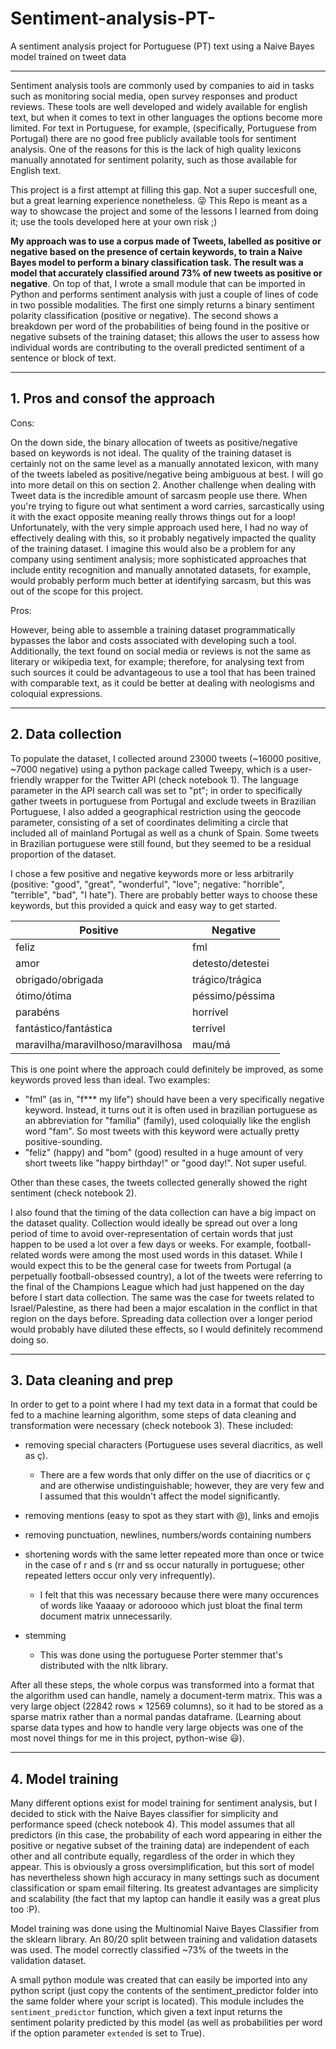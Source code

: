 # Sentiment-analysis-PT-
A sentiment analysis project for Portuguese (PT) text using a Naive Bayes model trained on tweet data


____


Sentiment analysis tools are commonly used by companies to aid in tasks such as monitoring social media, open survey responses and product reviews. These tools are well developed and widely available for english text, but when it comes to text in other languages the options become more limited. 
For text in Portuguese, for example, (specifically, Portuguese from Portugal) there are no good free publicly available tools for sentiment analysis. One of the reasons for this is the lack of high quality lexicons manually annotated for sentiment polarity, such as those available for English text.


This project is a first attempt at filling this gap. Not a super succesfull one, but a great learning experience nonetheless. :stuck_out_tongue_winking_eye: This Repo is meant as a way to showcase the project and some of the lessons I learned from doing it; use the tools developed here at your own risk ;)

**My approach was to use a corpus made of Tweets, labelled as positive or negative based on the presence of certain keywords, to train a Naive Bayes model to perform a binary classification task. The result was a model that accurately classified around 73% of new tweets as positive or negative**. On top of that, I wrote a small module that can be imported in Python and performs sentiment analysis with just a couple of lines of code in two possible modalities. The first one simply returns a binary sentiment polarity classification (positive or negative). The second shows a breakdown per word of the probabilities of being found in the positive or negative subsets of the training dataset; this allows the user to assess how individual words are contributing to the overall predicted sentiment of a sentence or block of text. 


______
 

## 1. Pros and consof the approach

Cons:

On the down side, the binary allocation of tweets as positive/negative based on keywords is not ideal. The quality of the training dataset is certainly not on the same level as a manually annotated lexicon, with many of the tweets labeled as positive/negative being ambiguous at best. I will go into more detail on this on section 2. Another challenge when dealing with Tweet data is the incredible amount of sarcasm people use there. When you're trying to figure out what sentiment a word carries, sarcastically using it with the exact opposite meaning really throws things out for a loop! Unfortunately, with the very simple approach used here, I had no way of effectively dealing with this, so it probably negatively impacted the quality of the training dataset. I imagine this would also be a problem for any company using sentiment analysis; more sophisticated approaches that include entity recognition and manually annotated datasets, for example, would probably perform much better at identifying sarcasm, but this was out of the scope for this project.

Pros:

However, being able to assemble a training dataset programmatically bypasses the labor and costs associated with developing such a tool. Additionally, the text found on social media or reviews is not the same as literary or wikipedia text, for example; therefore, for analysing text from such sources it could be advantageous to use a tool that has been trained with comparable text, as it could be better at dealing with neologisms and coloquial expressions.


______


## 2. Data collection


To populate the dataset, I collected around 23000 tweets (~16000 positive, ~7000 negative) using a python package called Tweepy, which is a user-friendly wrapper for the Twitter API (check notebook 1). The language parameter in the API search call was set to "pt"; in order to specifically gather tweets in portuguese from Portugal and exclude tweets in Brazilian Portuguese, I also added a geographical restriction using the geocode parameter, consisting of a set of coordinates delimiting a circle that included all of mainland Portugal as well as a chunk of Spain. Some tweets in Brazilian portuguese were still found, but they seemed to be a residual proportion of the dataset.

I chose a few positive and negative keywords more or less arbitrarily (positive: "good", "great", "wonderful", "love"; negative: "horrible", "terrible", "bad", "I hate"). There are probably better ways to choose these keywords, but this provided a quick and easy way to get started. 

| Positive | Negative |
| --- | --- |
| feliz | fml |
| amor | detesto/detestei |
| obrigado/obrigada | trágico/trágica |
| ótimo/ótima | péssimo/péssima |
| parabéns | horrível |
| fantástico/fantástica | terrível |
| maravilha/maravilhoso/maravilhosa | mau/má |

                     
This is one point where the approach could definitely be improved, as some keywords proved less than ideal. Two examples:
- "fml" (as in, "f*** my life") should have been a very specifically negative keyword. Instead, it turns out it is often used in brazilian portuguese as an abbreviation for "família" (family), used coloquially like the english word "fam". So most tweets with this keyword were actually pretty positive-sounding.
- "feliz" (happy) and "bom" (good) resulted in a huge amount of very short tweets like "happy birthday!" or "good day!". Not super useful.

Other than these cases, the tweets collected generally showed the right sentiment (check notebook 2). 

I also found that the timing of the data collection can have a big impact on the dataset quality. Collection would ideally be spread out over a long period of time to avoid over-representation of certain words that just happen to be used a lot over a few days or weeks. For example, football-related words were among the most used words in this dataset. While I would expect this to be the general case for tweets from Portugal (a perpetually football-obsessed country), a lot of the tweets were referring to the final of the Champions League which had just happened on the day before I start data collection. The same was the case for tweets related to Israel/Palestine, as there had been a major escalation in the conflict in that region on the days before. Spreading data collection over a longer period would probably have diluted these effects, so I would definitely recommend doing so.


_______


## 3. Data cleaning and prep

In order to get to a point where I had my text data in a format that could be fed to a machine learning algorithm, some steps of data cleaning and transformation were necessary (check notebook 3). These included:
- removing special characters (Portuguese uses several diacritics, as well as ç).  

     - There are a few words that only differ on the use of diacritics or ç and are otherwise undistinguishable; however, they are very few and I assumed that this wouldn't affect the model significantly.
    
- removing mentions (easy to spot as they start with @), links and emojis

- removing punctuation, newlines, numbers/words containing numbers

- shortening words with the same letter repeated more than once or twice in the case of r and s (rr and ss occur naturally in portuguese; other repeated letters occur only very infrequently).     
    
    - I felt that this was necessary because there were many occurences of words like Yaaaay or adoroooo which just bloat the final term document matrix unnecessarily.
   
- stemming

    - This was done using the portuguese Porter stemmer that's distributed with the nltk library.


After all these steps, the whole corpus was transformed into a format that the algorithm used can handle, namely a document-term matrix. This was a very large object (22842 rows × 12569 columns), so it had to be stored as a sparse matrix rather than a normal pandas dataframe. (Learning about sparse data types and how to handle very large objects was one of the most novel things for me in this project, python-wise :smiley:).


______


## 4. Model training

Many different options exist for model training for sentiment analysis, but I decided to stick with the Naive Bayes classifier for simplicity and performance speed (check notebook 4). This model assumes that all predictors (in this case, the probability of each word appearing in either the positive or negative subset of the training data) are independent of each other and all contribute equally, regardless of the order in which they appear. This is obviously a gross oversimplification, but this sort of model has nevertheless shown high accuracy in many settings such as document classification or spam email filtering. Its greatest advantages are simplicity and scalability (the fact that my laptop can handle it easily was a great plus too :P).

Model training was done using the Multinomial Naive Bayes Classifier from the sklearn library. An 80/20 split between training and validation datasets was used. The model correctly classified ~73% of the tweets in the validation dataset.

A small python module was created that can easily be imported into any python script (just copy the contents of the sentiment_predictor folder into the same folder where your script is located). This module includes the `sentiment_predictor` function, which given a text input returns the sentiment polarity predicted by this model (as well as probabilities per word if the option parameter `extended` is set to True).